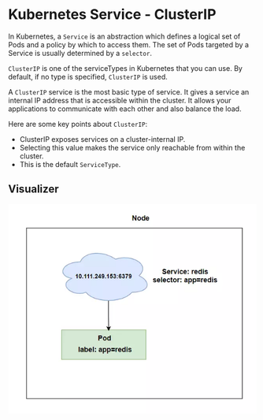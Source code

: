 # Kubernetes Service - ClusterIP

In Kubernetes, a `Service` is an abstraction which defines a logical set of Pods and a policy by which to access them. The set of Pods targeted by a Service is usually determined by a `selector`.

`ClusterIP` is one of the serviceTypes in Kubernetes that you can use. By default, if no type is specified, `ClusterIP` is used.

A `ClusterIP` service is the most basic type of service. It gives a service an internal IP address that is accessible within the cluster. It allows your applications to communicate with each other and also balance the load.

Here are some key points about `ClusterIP`:

- ClusterIP exposes services on a cluster-internal IP.
- Selecting this value makes the service only reachable from within the cluster.
- This is the default `ServiceType`.

## Visualizer

![ClusterIP](../../images/cluster-ip.png)
